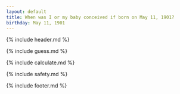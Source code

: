 ```yaml
---
layout: default
title: When was I or my baby conceived if born on May 11, 1901?
birthday: May 11, 1901
---
```


{% include header.md %}

{% include guess.md %}

{% include calculate.md %}

{% include safety.md %}

{% include footer.md %}



